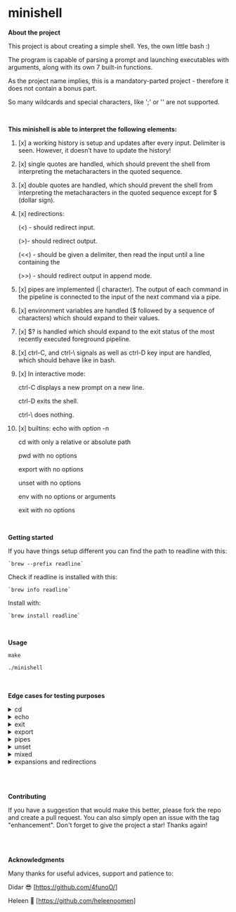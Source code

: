# minishell
**About the project**

This project is about creating a simple shell. Yes, the own little bash :)
 
The program is capable of parsing a prompt and launching executables with arguments, along with its own 7 built-in functions.

As the project name implies, this is a mandatory-parted project - therefore it does not contain a bonus part.

So many wildcards and special characters, like ';' or '\' are not supported.

<br>

__This minishell is able to interpret the following elements:__

1. [x] a working history is setup and updates after every input. Delimiter is seen. However, it doesn’t have to update the history!
2. [x] single quotes are handled, which should prevent the shell from interpreting the metacharacters in the quoted sequence.
3. [x] double quotes are handled, which should prevent the shell from interpreting the metacharacters in the quoted sequence except for $ (dollar sign).

5. [x] redirections:

	(<) - should redirect input.
	
	(>)- should redirect output.
	
	(<<) - should be given a delimiter, then read the input until a line containing the
	
	(>>) - should redirect output in append mode.


10. [x] pipes are implemented (| character). The output of each command in the pipeline is connected to the input of the next command via a pipe.
12. [x] environment variables are handled ($ followed by a sequence of characters) which should expand to their values.
14. [x] $? is handled which should expand to the exit status of the most recently executed foreground pipeline.
16. [x] ctrl-C, and ctrl-\ signals as well as ctrl-D key input are handled, which should behave like in bash.


18. [x] In interactive mode:

	ctrl-C displays a new prompt on a new line.

    ctrl-D exits the shell.

    ctrl-\ does nothing.


21. [x] builtins:
    echo with option -n 

	cd with only a relative or absolute path

    pwd with no options

    export with no options

    unset with no options

    env with no options or arguments

    exit with no options



<br>

**Getting started**

If you have things setup different you can find the path to readline with this:

	`brew --prefix readline`
Check if readline is installed with this:

	`brew info readline`

Install with:

	`brew install readline`
<br>

**Usage**

`make`

`./minishell`

<br><br>
**Edge cases for testing purposes**

<details>
 <summary> cd </summary>

	cd
	cd ..
	cd
    cd ..
    cd .
    cd /Users
    cd //
    cd '//'
    cd //////
    cd ./././
	cd '/etc'
	cd '/var'
	cd "$PWD/prompt"
	cd "doesntexist"
	cd "doesntexist" 2>/dev/null
	cd ../../..
	cd ?
	cd '/'
	cd $PWD/file_tests
	cd $OLDPWD/builtins
	cd .. | echo "something"
	cd / | echo "something"
	cd .. | pwd
</details>


<details>
 <summary> echo </summary>

	echo $ $
	ECHO
	echo rhobebou
	echo "bonjour"
	echo -n bonjour
	echo -nn bonjour
	echo -n -n -n bonjour
	echo "-n" bonjour
	echo text"$USER"
	echo text"'$USER'" ' $USER '
	echo "text"   "$USER"    "$USER"
	echo               text "$USER"            "$USER"text
	echo ''''''''''$USER''''''''''
	echo """"""""$USER""""""""
	echo $USER'$USER'text oui oui     oui  oui $USER oui      $USER '
	echo "$USER""$USER""$USER"
	echo text"$USER"test
	echo '$USER' "$USER" "text \' text"
	echo '$USER'
	echo $USER " "
	echo "$USER""Users/$USER/file""'$USER'"'$USER'
	echo "$USER$USER$USER"
	echo '$USER'"$USER"'$USER'
	echo '"$USER"''$USER'"""$USER"
	echo $USER
	echo $?
	echo $PWD/file
	echo "$PWD/file"
	echo "text" "text$USER" ... "$USER"
	echo $PWD
</details>

<details>
 <summary> exit </summary>

	exit 0 0
	exit 42 42
	exit -42 -24
	exit 42
	exit 259
	exit -12030
	exit --1239312
	exit ++++1203020103
	exit +0
	exit ++++++0
	exit -----0
	exit azerty
	exit "1"
	exit "+102"
	exit "1230"
	exit "+++1230"
	exit "1"23
	exit "2"32"32"
	exit "'42'"
	exit +'42'"42"42
	exit -'42'"42"42
	exit 9223372036854775807
	exit 9223372036854775808
	exit echo something
	exit exit
</details>

<details>
 <summary> export </summary>

	env | grep "_="
	export | grep "SHLVL"
	export | grep "OLDPWD"
	export | grep "PWD"
	export $?
	export TEST
	export TEST=
	export TEST=123
	export ___TEST=123
	export --TEST=123
	export ""=""
	export ''=''
	export "="="="
	export '='='='
	export TE\\\ST=100
	export TE-ST=100
	export -TEST=100
	export TEST-=100
	export _TEST=100
	export TES=T=""
	export export
	export TES^T=123
	export TEST A=5 B= A+=7
	export TEST A="5 B= A+=7"
</details>

<details>
 <summary> pipes </summary>

	env | grep "_="
	env | grep "SHLVL"
	echo oui | cat -e
	echo oui | echo non | echo something | grep oui
	echo oui | echo non | echo something | grep non
	echo oui | echo non | echo something | grep something
	ifconfig | grep ":"
	ifconfig | grep nothing
	whoami | grep $USER
	whoami | grep $USER > tmp/file
	whoami | cat -e | cat -e > tmp/file
	cat Makefile | grep "FLAGS"
	cat Makefile | cat -e | cat -e
	cat Makefile | grep "FLAGS" | grep "FLAGS" | cat -e
	export TEST=123 | cat -e | cat -e
	unset TEST | cat -e
	whereis ls | cat -e | cat -e > test
</details>

<details>
 <summary> unset </summary>

	unset
	unset doesntexist
	unset PWD
	unset OLDPWD
	unset PATH
	unset TES.T
	unset TES+T
	unset TES=T
	unset -TEST
	unset _TEST
	unset TES_T
	unset TES$?T
	unset +++++++
	unset ________
	unset export
</details>

<details>
 <summary> mixed </summary>

	echo $PWD
	echo $PWD|cat -e
	echo $PWD hallo | cat -e
	echo '$PWD hallo | cat -e'
	export TEST=1 test=2 sup= | env
	wc < Makefile -l | cat -e > outfile | echo hello | rev > outfile2
	< test.txt < Makefile<README.md wc -l|cat -e | rev
	< Makefile cat > out | < README.md cat -e
	< README.md cat -e | <Makefile cat
	< in1 cat -e | < in2 cat
	< in1 cat -e > out1 | < in2
	env | rev | head -5 | cat -e | rev
	echo ok"hello"ok1"mfg" == echo ok'hello'ok1'mfg' -- okhellook1mfg
	echo okhellook1"mfg" == echo okhellook1'mfg' -- okhellook1mfg
	echo "o""k       "hellook1 == echo 'o''k       'hellook1 -- ok       hellook1
	echo '"***hello***"'
	"***hello***"
	echo "'***hello***'"
	"***hello***'
	echo ok"'hello'"ok1"hello1"ok2
	echo "text"   "$USER"    "$USER"
	echo """"""""$USER""""""""
	echo "'$USER'"
</details>

<details>
 <summary> expansions and redirections </summary>

	```c
	echo '$PWD hallo | cat -e'
	```
	
	```c
	echo $"PWD$PATHaa"
	```
	
	```c
	echo '$"PWD$PATHaa"'
	```
	
	```c
	echo $PWD'echo'$ 123 $$$
	```
	
	```c
	echo $PWD'echo1231$$$$$$'$ 123 $$$
	```
	
	```c
	echo $PWD'$?'
	```
	
	```c
	echo $PWD $? $? $HOME$? $'12345'
	```
	
	```c
	echo **joinable_content_$PWD$PWD$PWD$**
	```
	
	```c
	echo '**joinable_content_'$PWD$PWD$PWD$**
	```
	
	```c
	echo "hello$"
	```
	
	```c
	echo "hello$$$"$PWD""$PWD
	```
	
	```c
	echo $HOME$? $'test'
	```
	
	```c
	echo $HOME$?$? $'test'
	```
	
	```c
	echo $PWD $pwd $CWD $$$ '@@"$PWD"'
	```
	
	```c
	echo $PWD'$?'"$???"
	```
	
	```c
	echo $PWD"$" $PWD$ $HOME"$"$HOME$
	```
	
	```c
	echo "$PWD" > out
	```
	
	```c
	echo $PWD $pwd $CWD $$$ '@@"$PWD"'"''"  $HOME   "''"
	```
	
	```c
	echo $PWD $pwd $CWD $$$ '@@"$PWD"'"''" aaa$HOMEaaa "''”
	```
	
	```c
	echo > merge_text dont_merge!
	```
	
	```c
	echo test > test | grep
	```
	
	```c
	>t1>t2>t3
	```
	
	```c
	< hello < hello2
	```
	
	```c
	<< 1 << 2 hello > t1 > t2 world | t3 >> shouldnt >> t4 open
	```
	
	```c
	< infile1 cat > out
	```
	
	```c
	< infile1 cat > out | < infile1 cat > out2
	```
	
	```c
	ls | ls -l | cat infile1
	```
	
	```c
	< infile1 cat | ls
	```
	
	```c
	< infile1 ls > out | < infile2 cat > out2 | echo "$PWD" > out3
	```
	
	```c
	< infile1 ls > out | < infile2 cat > out2 | echo $PWD > out3
	```
	
	```c
	echo "$PWD" > out1 | < infile1 cat > out2 | < out2 ls -l > out3
	```
	
	```c
	< infile1 ls > out -l
	```
	
	```c
	cat infile1 | cat
	```
	
	```c
	cat infile1 > out | cat | cat | ls > out2 | cat nofile | < infile2 cat > out3
	```
	
	```c
	cat infile1 > out | cat | cat | ls > out2 | cat nofile | < infile2 cat > out3 | echo SHOULD_PRINT
	```
	
	```c
	cat infile1 > out | echo SHOULD_PRINT
	```
	
	```c
	cat infile1 | echo bla
	```
	
	```c
	**echo bla > out | grep ls**
	```
	
	```c
	ls -la | cat > out | < infile | cat
	```
	
	```c
	**< infile | cat | < in**
	```
	
	```c
	**< infile cat > badfd**
	```
	
	```c
	cat badfd | /bin/ls | cat | cat > out1 | << stop cat > out2
	```
	
	```c
	<in cmd "str1 str2 str3" | cmd2 -arg | cmd3 >out >out2cmd "str1 str2 str3" >out | cmd2 -arg | cmd3 >out2 >out3
	```
	
	```c
	cmd "str1 str2 str3" >out | cmd2 -arg str | cmd3 str >out2 >out3
	```
	
	```c
	< in1 < in2
	```
	
	```c
	< in1 cat < in2
	```
	
	```c
	< Makefile > outfile > out
	```
	
	```c
	cat /dev/urandom | head -1 > out
	```
	
	```c
	echo $PWD"$" $PWD$ $HOME"$"$HOME$ '//( . )( . )\\'
	```

</details>

<br> <br>

**Contributing**

If you have a suggestion that would make this better, please fork the repo and create a pull request. You can also simply open an issue with the tag "enhancement". Don't forget to give the project a star! Thanks again!

<br> <br>

**Acknowledgments**

Many thanks for useful advices, support and patience to:

Didar 😎 [https://github.com/4funoO/]

Heleen 💟 [https://github.com/heleenoomen]
